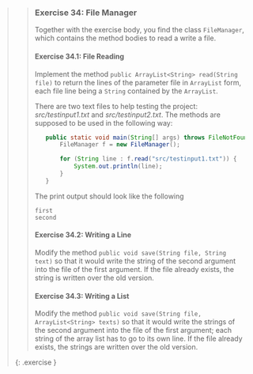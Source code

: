 >> ### Exercise 34: File Manager
>>
>>Together with the exercise body, you find the class `FileManager`, which contains the method bodies to read a write a file.
>>
>>#### Exercise 34.1: File Reading
>>
>>Implement the method `public ArrayList<String> read(String file)` to return the lines of the parameter file in `ArrayList` form, each file line being a `String` contained by the `ArrayList`.
>>
>>There are two text files to help testing the project: *src/testinput1.txt* and *src/testinput2.txt*. The methods are supposed to be used in the following way:
>>
>>```java
>>    public static void main(String[] args) throws FileNotFoundException, IOException {
>>        FileManager f = new FileManager();
>>
>>        for (String line : f.read("src/testinput1.txt")) {
>>            System.out.println(line);
>>        }
>>    }
>>```
>>
>>The print output should look like the following
>>
>>```output
>>first
>>second
>>```
>>
>>#### Exercise 34.2: Writing a Line
>>
>>Modify the method `public void save(String file, String text)` so that it would write the string of the second argument into the file of the first argument. If the file already exists, the string is written over the old version.
>>
>>#### Exercise 34.3: Writing a List
>>
>>Modify the method `public void save(String file, ArrayList<String> texts)` so that it would write the strings of the second argument into the file of the first argument; each string of the array list has to go to its own line. If the file already exists, the strings are written over the old version.
>>
>{: .exercise }